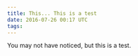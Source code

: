 ```yaml
---
title: This... This is a test
date: 2016-07-26 00:17 UTC
tags:
---
```


You may not have noticed, but this is a test.
